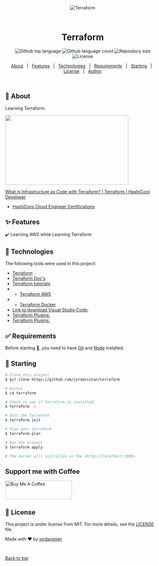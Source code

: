 <div align="center" id="top"> 
  <img src="./.github/app.gif" alt="Terraform" />

  &#xa0;

  <!-- <a href="https://terraform.netlify.app">Demo</a> -->
</div>

<h1 align="center">Terraform</h1>

<p align="center">
  <img alt="Github top language" src="https://img.shields.io/github/languages/top/jordanistan/terraform-1?color=56BEB8">

  <img alt="Github language count" src="https://img.shields.io/github/languages/count/jordanistan/terraform-1?color=56BEB8">

  <img alt="Repository size" src="https://img.shields.io/github/repo-size/jordanistan/terraform-1?color=56BEB8">

  <img alt="License" src="https://img.shields.io/github/license/jordanistan/terraform-1?color=56BEB8">

  <!-- <img alt="Github issues" src="https://img.shields.io/github/issues/jordanistan/terraform-1?color=56BEB8" /> -->

  <!-- <img alt="Github forks" src="https://img.shields.io/github/forks/jordanistan/terraform-1?color=56BEB8" /> -->

  <!-- <img alt="Github stars" src="https://img.shields.io/github/stars/jordanistan/terraform-1?color=56BEB8" /> -->
</p>

<!-- Status -->

<!-- <h4 align="center"> 
	🚧  Terraform 1 🚀 Under construction...  🚧
</h4> 

<hr> -->

<p align="center">
  <a href="#dart-about">About</a> &#xa0; | &#xa0; 
  <a href="#sparkles-features">Features</a> &#xa0; | &#xa0;
  <a href="#rocket-technologies">Technologies</a> &#xa0; | &#xa0;
  <a href="#white_check_mark-requirements">Requirements</a> &#xa0; | &#xa0;
  <a href="#checkered_flag-starting">Starting</a> &#xa0; | &#xa0;
  <a href="#memo-license">License</a> &#xa0; | &#xa0;
  <a href="https://github.com/jordanistan" target="_blank">Author</a>
</p>

<br>

## :dart: About ##

Learning Terraform. 

<p><a href="https://developer.hashicorp.com/terraform/tutorials/aws-get-started/infrastructure-as-code?wvideo=mo76ckwvz4"><img src="https://embed-ssl.wistia.com/deliveries/41c56d0e44141eb3654ae77f4ca5fb41.jpg?image_play_button_size=2x&amp;image_crop_resized=960x540&amp;image_play_button=1&amp;image_play_button_color=1563ffe0" width="400" height="225" style="width: 400px; height: 225px;"></a></p><p><a href="https://developer.hashicorp.com/terraform/tutorials/aws-get-started/infrastructure-as-code?wvideo=mo76ckwvz4">What is Infrastructure as Code with Terraform? | Terraform | HashiCorp Developer</a></p>

- [HashiCorp Cloud Engineer Certifications](https://www.hashicorp.com/certification#hashicorp-certified-terraform-associate)

## :sparkles: Features ##

:heavy_check_mark: Learning AWS while Learning Terraform

## :rocket: Technologies ##

The following tools were used in this project:

- [Terraform](https://terraform.io)
- [Terraform Doc's](https://developer.hashicorp.com/terraform/docs)
- [Terraform tutorials](https://developer.hashicorp.com/terraform/tutorials) 
- - [Terraform AWS](https://developer.hashicorp.com/terraform/tutorials/aws-get-started)
- - [Terraform Docker](https://developer.hashicorp.com/terraform/tutorials/docker-get-started)
- [Link to download Visual Studio Code:](https://code.visualstudio.com/#alt-downloads) 
- [Terraform Plugins:](https://marketplace.visualstudio.com/items?itemName=mauve.terraform)
- [Terraform Plugins:](https://marketplace.visualstudio.com/items?itemName=erd0s.terraform-autocomplete)


## :white_check_mark: Requirements ##

Before starting :checkered_flag:, you need to have [Git](https://git-scm.com) and [Node](https://nodejs.org/en/) installed.

## :checkered_flag: Starting ##

```bash
# Clone this project
$ git clone https://github.com/jordanistan/terraform

# Access
$ cd terraform

# Check to see if Terraform is installed.
$ terraform -v

# Init the Terraform
$ terraform init

# Plan your terraform
$ terraform plan

# Run the project
$ terraform apply

# The server will initialize in the <http://localhost:3000>
```
## Support me with Coffee ## 

<a href="https://www.buymeacoffee.com/jordanistan" target="_blank"><img src="https://cdn.buymeacoffee.com/buttons/v2/default-yellow.png" alt="Buy Me A Coffee" style="height: 60px !important;width: 217px !important;" ></a>

## :memo: License ##

This project is under license from MIT. For more details, see the [LICENSE](LICENSE.md) file.


Made with :heart: by <a href="https://github.com/jordanistan" target="_blank">jordanistan</a>

&#xa0;

<a href="#top">Back to top</a>
